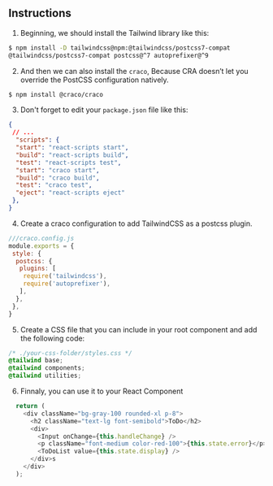 ## Instructions

1. Beginning, we should install the Tailwind library like this:
```bash
$ npm install -D tailwindcss@npm:@tailwindcss/postcss7-compat 
@tailwindcss/postcss7-compat postcss@^7 autoprefixer@^9
```
2. And then we can also install the `craco`, Because CRA doesn’t let you override the PostCSS configuration natively.
```bash
$ npm install @craco/craco
```
3. Don't forget to edit your `package.json` file like this:
```json
{
 // ...
  "scripts": {
  "start": "react-scripts start",
  "build": "react-scripts build",
  "test": "react-scripts test",
  "start": "craco start",
  "build": "craco build",
  "test": "craco test",
  "eject": "react-scripts eject"
 },
}
```
4. Create a craco configuration to add TailwindCSS as a postcss plugin.
```js
///craco.config.js
module.exports = {
 style: {
  postcss: {
   plugins: [
    require('tailwindcss'),
    require('autoprefixer'),
   ],
  },
 },
}
```
5. Create a CSS file that you can include in your root component and add the following code:
```css
/* ./your-css-folder/styles.css */
@tailwind base;
@tailwind components;
@tailwind utilities;
```
6. Finnaly, you can use it to your React Component
```js
  return (
    <div className="bg-gray-100 rounded-xl p-8">
      <h2 className="text-lg font-semibold">ToDo</h2>
      <div>
        <Input onChange={this.handleChange} />
        <p className="font-medium color-red-100">{this.state.error}</p>
        <ToDoList value={this.state.display} />
      </div>s
    </div>
  );
```